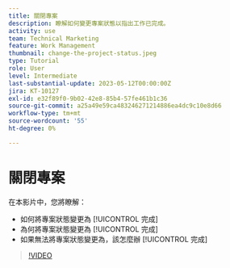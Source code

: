 ```yaml
---
title: 關閉專案
description: 瞭解如何變更專案狀態以指出工作已完成。
activity: use
team: Technical Marketing
feature: Work Management
thumbnail: change-the-project-status.jpeg
type: Tutorial
role: User
level: Intermediate
last-substantial-update: 2023-05-12T00:00:00Z
jira: KT-10127
exl-id: e32f89f0-9b02-42e8-85b4-57fe461b1c36
source-git-commit: a25a49e59ca483246271214886ea4dc9c10e8d66
workflow-type: tm+mt
source-wordcount: '55'
ht-degree: 0%

---
```


# 關閉專案

在本影片中，您將瞭解：

* 如何將專案狀態變更為 [!UICONTROL 完成]
* 為何將專案狀態變更為 [!UICONTROL 完成]
* 如果無法將專案狀態變更為，該怎麼辦 [!UICONTROL 完成]

>[!VIDEO](https://video.tv.adobe.com/v/3419336/?quality=12&learn=on)
